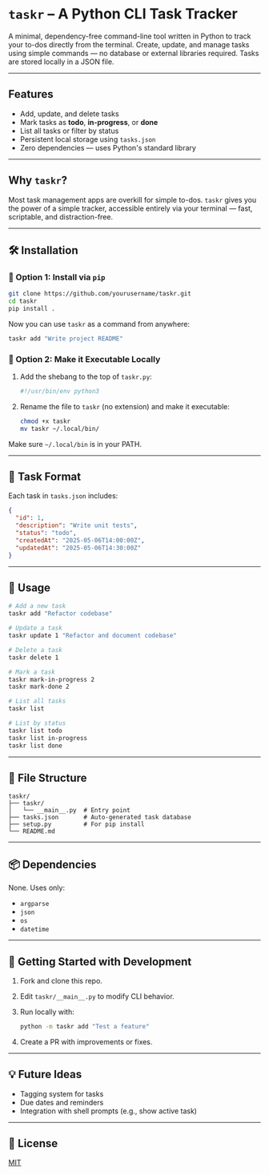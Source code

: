 # `taskr` – A Python CLI Task Tracker

A minimal, dependency-free command-line tool written in Python to track your to-dos directly from the terminal. Create, update, and manage tasks using simple commands — no database or external libraries required. Tasks are stored locally in a JSON file.

---

## Features

* Add, update, and delete tasks
* Mark tasks as **todo**, **in-progress**, or **done**
* List all tasks or filter by status
* Persistent local storage using `tasks.json`
* Zero dependencies — uses Python's standard library

---

## Why `taskr`?

Most task management apps are overkill for simple to-dos. `taskr` gives you the power of a simple tracker, accessible entirely via your terminal — fast, scriptable, and distraction-free.

---

## 🛠 Installation

### 🔹 Option 1: Install via `pip`

```bash
git clone https://github.com/yourusername/taskr.git
cd taskr
pip install .
```

Now you can use `taskr` as a command from anywhere:

```bash
taskr add "Write project README"
```

### 🔹 Option 2: Make it Executable Locally

1. Add the shebang to the top of `taskr.py`:

   ```python
   #!/usr/bin/env python3
   ```

2. Rename the file to `taskr` (no extension) and make it executable:

   ```bash
   chmod +x taskr
   mv taskr ~/.local/bin/
   ```

Make sure `~/.local/bin` is in your PATH.

---

## 🧾 Task Format

Each task in `tasks.json` includes:

```json
{
  "id": 1,
  "description": "Write unit tests",
  "status": "todo",
  "createdAt": "2025-05-06T14:00:00Z",
  "updatedAt": "2025-05-06T14:30:00Z"
}
```

---

## 🧪 Usage

```bash
# Add a new task
taskr add "Refactor codebase"

# Update a task
taskr update 1 "Refactor and document codebase"

# Delete a task
taskr delete 1

# Mark a task
taskr mark-in-progress 2
taskr mark-done 2

# List all tasks
taskr list

# List by status
taskr list todo
taskr list in-progress
taskr list done
```

---

## 📂 File Structure

```
taskr/
├── taskr/
│   └── __main__.py  # Entry point
├── tasks.json       # Auto-generated task database
├── setup.py         # For pip install
└── README.md
```

---

## 📦 Dependencies

None. Uses only:

* `argparse`
* `json`
* `os`
* `datetime`

---

## 🧠 Getting Started with Development

1. Fork and clone this repo.
2. Edit `taskr/__main__.py` to modify CLI behavior.
3. Run locally with:

   ```bash
   python -m taskr add "Test a feature"
   ```
   
4. Create a PR with improvements or fixes.

---

## 💡 Future Ideas

* Tagging system for tasks
* Due dates and reminders
* Integration with shell prompts (e.g., show active task)

---

## 📄 License

[MIT](./LICENSE)
